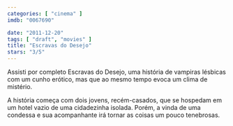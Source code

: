 ```yaml
---
categories: [ "cinema" ]
imdb: "0067690"

date: "2011-12-20"
tags: [ "draft", "movies" ]
title: "Escravas do Desejo"
stars: "3/5"
---
```

Assisti por completo Escravas do Desejo, uma história de vampiras lésbicas com um cunho erótico, mas que ao mesmo tempo evoca um clima de mistério.

A história começa com dois jovens, recém-casados, que se hospedam em um hotel vazio de uma cidadezinha isolada. Porém, a vinda de uma condessa e sua acompanhante irá tornar as coisas um pouco tenebrosas.


